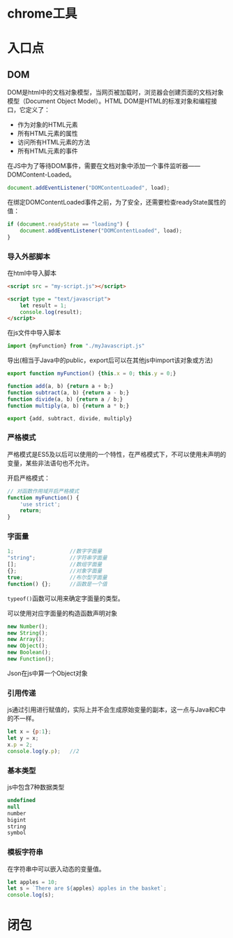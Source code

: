 # chrome工具



# 入口点

## DOM

DOM是html中的文档对象模型，当网页被加载时，浏览器会创建页面的文档对象模型（Document Object Model）。HTML DOM是HTML的标准对象和编程接口，它定义了：

- 作为对象的HTML元素
- 所有HTML元素的属性
- 访问所有HTML元素的方法
- 所有HTML元素的事件

在JS中为了等待DOM事件，需要在文档对象中添加一个事件监听器——DOMContent-Loaded。

```javascript
document.addEventListener("DOMContentLoaded", load);
```

在绑定DOMContentLoaded事件之前，为了安全，还需要检查readyState属性的值：

```javascript
if (document.readyState == "loading") {
    document.addEventListener("DOMContentLoaded", load);
}
```

### 导入外部脚本

在html中导入脚本

```html
<script src = "my-script.js"></script>
```

```html
<script type = "text/javascript">
	let result = 1;
    console.log(result);
</script>
```

在js文件中导入脚本

```javascript
import {myFunction} from "./myJavascript.js"
```

导出(相当于Java中的public，export后可以在其他js中import该对象或方法)

```javascript
export function myFunction() {this.x = 0; this.y = 0;}
```

```javascript
function add(a, b) {return a + b;}
function subtract(a, b) {return a - b;}
function divide(a, b) {return a / b;}
function multiply(a, b) {return a * b;}

export {add, subtract, divide, multiply}
```

### 严格模式

严格模式是ES5及以后可以使用的一个特性，在严格模式下，不可以使用未声明的变量，某些非法语句也不允许。

开启严格模式：

```javascript
// 对函数作用域开启严格模式
function myFunction() {
    'use strict';
    return;
}
```

### 字面量

```javascript
1;					//数字字面量
"string";			//字符串字面量
[];					//数组字面量
{};					//对象字面量
true;				//布尔型字面量
function() {};		//函数是一个值
```

`typeof()`函数可以用来确定字面量的类型。

可以使用对应字面量的构造函数声明对象

```javascript
new Number();
new String();
new Array();
new Object();
new Boolean();
new Function();
```

Json在js中算一个Object对象

### 引用传递

js通过引用进行赋值的，实际上并不会生成原始变量的副本，这一点与Java和C中的不一样。

```javascript
let x = {p:1};
let y = x;
x.p = 2;
console.log(y.p);	//2
```

### 基本类型

js中包含7种数据类型

```js
undefined
null
number
bigint
string
symbol
```

### 模板字符串

在字符串中可以嵌入动态的变量值。

```js
let apples = 10;
let s = `There are ${apples} apples in the basket`;
console.log(s);
```



# 闭包